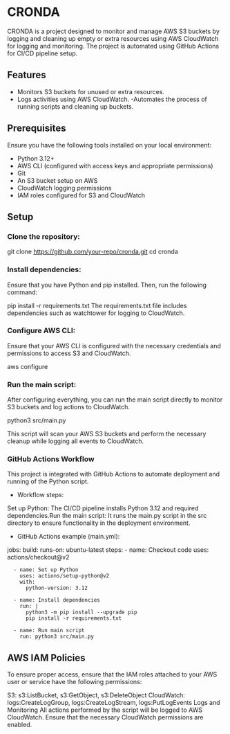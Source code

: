 # CRONDA

CRONDA is a project designed to monitor and manage AWS S3 buckets by logging and cleaning up empty or extra resources using AWS CloudWatch for logging and monitoring. The project is automated using GitHub Actions for CI/CD pipeline setup.

## Features
- Monitors S3 buckets for unused or extra resources.
- Logs activities using AWS CloudWatch.
-Automates the process of running scripts and cleaning up buckets.

## Prerequisites
 Ensure you have the following tools installed on your local environment:
- Python 3.12+
- AWS CLI (configured with access keys and appropriate permissions)
- Git
- An S3 bucket setup on AWS
- CloudWatch logging permissions
- IAM roles configured for S3 and CloudWatch

## Setup
### Clone the repository:

git clone https://github.com/your-repo/cronda.git
cd cronda

### Install dependencies:

Ensure that you have Python and pip installed. Then, run the following command:

pip install -r requirements.txt
The requirements.txt file includes dependencies such as watchtower for logging to CloudWatch.

### Configure AWS CLI:

Ensure that your AWS CLI is configured with the necessary credentials and permissions to access S3 and CloudWatch.

aws configure

### Run the main script:
After configuring everything, you can run the main script directly to monitor S3 buckets and log actions to CloudWatch.

python3 src/main.py

This script will scan your AWS S3 buckets and perform the necessary cleanup while logging all events to CloudWatch.

### GitHub Actions Workflow
This project is integrated with GitHub Actions to automate deployment and running of the Python script.

- Workflow steps:

Set up Python: The CI/CD pipeline installs Python 3.12 and required dependencies.Run the main script: It runs the main.py script in the src directory to ensure functionality in the deployment environment.

- GitHub Actions example (main.yml):

jobs:
  build:
    runs-on: ubuntu-latest
    steps:
      - name: Checkout code
        uses: actions/checkout@v2

      - name: Set up Python
        uses: actions/setup-python@v2
        with:
          python-version: 3.12

      - name: Install dependencies
        run: |
          python3 -m pip install --upgrade pip
          pip install -r requirements.txt

      - name: Run main script
        run: python3 src/main.py

## AWS IAM Policies
To ensure proper access, ensure that the IAM roles attached to your AWS user or service have the following permissions:

S3: s3:ListBucket, s3:GetObject, s3:DeleteObject
CloudWatch: logs:CreateLogGroup, logs:CreateLogStream, logs:PutLogEvents
Logs and Monitoring
All actions performed by the script will be logged to AWS CloudWatch. Ensure that the necessary CloudWatch permissions are enabled.
